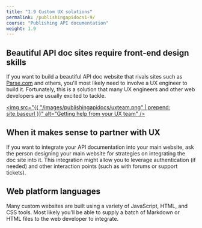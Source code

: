 ```yaml
---
title: "1.9 Custom UX solutions"
permalink: /publishingapidocs1-9/
course: "Publishing API documentation"
weight: 1.9
---
```


## Beautiful API doc sites require front-end design skills

If you want to build a beautiful API doc website that rivals sites such as [Parse.com](http://parse.com) and others, you'll most likely need to involve a UX engineer to build it. Fortunately, this is a solution that many UX engineers and other web developers are usually excited to tackle.

<a href=""><img src="{{ "/images/publishingapidocs/uxteam.png" | prepend: site.baseurl }}" alt="Getting help from your UX team" /></a>

## When it makes sense to partner with UX

If you want to integrate your API documentation into your main website, ask the person designing your main website for strategies on integrating the doc site into it. This integration might allow you to leverage authentication (if needed) and other interaction points (such as with forums or support tickets). 

## Web platform languages 

Many custom websites are built using a variety of JavaScript, HTML, and CSS tools. Most likely you'll be able to supply a batch of Markdown or HTML files to the web developer to integrate.
